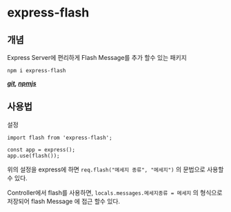 # express-flash

## 개념

Express Server에 편리하게 Flash Message를 추가 할수 있는 패키지

```
npm i express-flash
```

**_[git](https://github.com/RGBboy/express-flash), [npmjs](https://www.npmjs.com/package/express-flash)_**

## 사용법

설정

```
import flash from 'express-flash';

const app = express();
app.use(flash());
```

위의 설정을 express에 하면 `req.flash("메세지 종류", "메세지")` 의 문법으로 사용할수 있다.

Controller에서 flash를 사용하면, `locals.messages.메세지종류 = 메세지` 의 형식으로 저장되어 flash Message 에 접근 할수 있다.
